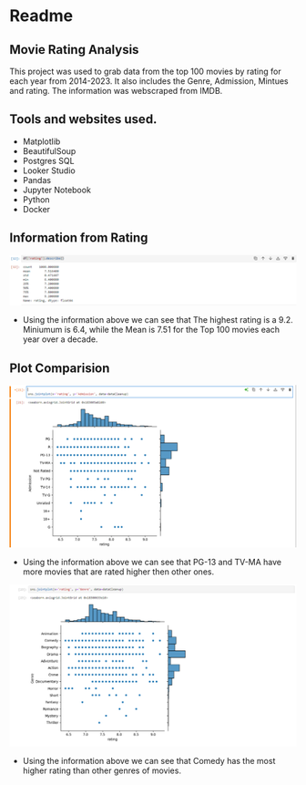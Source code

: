 # Readme

## Movie Rating Analysis
   This project was used to grab data from the top 100 movies by rating for each year from 2014-2023. It also includes the Genre, Admission, Mintues and rating. The information was webscraped from IMDB.



## Tools and websites used.
* Matplotlib
* BeautifulSoup
* Postgres SQL
* Looker Studio
* Pandas
* Jupyter Notebook
* Python
* Docker

## Information from Rating

 ![ratings Information](https://github.com/chrishar1990/MovieProject/blob/main/analyses/MeanMedianRating.png?raw=true)

- Using the information above we can see that The highest rating is a 9.2. Miniumum is 6.4, while the Mean is 7.51 for the Top 100 movies each year over a decade.


## Plot Comparision 

  ![Admission-Rating](https://github.com/chrishar1990/MovieProject/blob/main/analyses/Plot%20Admission-rating.png)

- Using the information above we can see that PG-13 and TV-MA have more movies that are rated higher then other ones.

![Genre-Rating](https://github.com/chrishar1990/MovieProject/blob/main/analyses/Plot%20Genre-rating.png)

- Using the information above we can see that Comedy has the most higher rating than other genres of movies.
